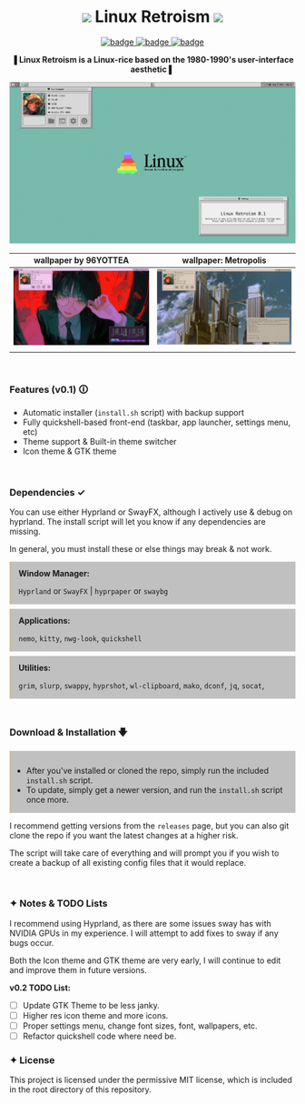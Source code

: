 <div align="center">

# <img src="https://media3.giphy.com/media/l4FGr7tMjH3ajuwy4/giphy.gif" width="4%"> Linux Retroism <img src="https://media3.giphy.com/media/l4FGr7tMjH3ajuwy4/giphy.gif" width="4%">

</div>

<div align="center">

<a href="https://discord.gg/gleep">![badge](https://img.shields.io/badge/discord-262622?style=for-the-badge&logo=discord&logoColor=262622&logoSize=auto&color=e2e2d3) </a>
<a href="https://ko-fi.com/diinki">![badge](https://img.shields.io/badge/tip-262622?style=for-the-badge&logo=kofi&logoColor=262622&logoSize=auto&color=e2e2d3) </a>
<a href="https://youtube.com/@diinkikot">![badge](https://img.shields.io/badge/youtube_video-262622?style=for-the-badge&logo=youtube&logoColor=262622&logoSize=auto&color=e2e2d3) </a>

</div>

<div align="center">

▐ **Linux Retroism is a Linux-rice based on the 1980-1990's user-interface aesthetic** ▌

</div>

![image](./screenshots/default.png)

| wallpaper by 96YOTTEA              | wallpaper: Metropolis             |
| ---------------------------------- | --------------------------------- |
| ![image](./screenshots/cherry.png) | ![image](./screenshots/yorha.png) |
|                                    |                                   |

<br>

### Features (v0.1) 🛈

- Automatic installer (`install.sh` script) with backup support
- Fully quickshell-based front-end (taskbar, app launcher, settings menu, etc)
- Theme support & Built-in theme switcher
- Icon theme & GTK theme

<br>

### Dependencies ✓

You can use either Hyprland or SwayFX, although I actively use & debug on hyprland. The install script
will let you know if any dependencies are missing.

In general, you must install these or else things may break & not work.

<div style="border-left: 4px solid #c8bfa1ff; padding: 12px 100px 1px 12px; background-color: #0000003e; margin-bottom: 8px">
<strong>Window Manager:</strong><br>

`Hyprland` or `SwayFX` | `hyprpaper` or `swaybg`

</div>

<div style="border-left: 4px solid #c8bfa1ff; padding: 12px 100px 1px 12px; background-color: #0000003e; margin-bottom: 8px">
<strong>Applications:</strong><br>

`nemo`, `kitty`, `nwg-look`, `quickshell`

</div>

<div style="border-left: 4px solid #c8bfa1ff; padding: 12px 4px 1px 12px; background-color: #0000003e; margin-bottom: 8px">
<strong>Utilities:</strong><br>

`grim`, `slurp`, `swappy`, `hyprshot`, `wl-clipboard`, `mako`, `dconf`, `jq`, `socat`,

</div>

<br>

### Download & Installation 🡇

<div style="border-left: 4px solid #c8bfa1ff; padding: 12px 4px 1px 2px; background-color: #0000003e; margin-bottom: 12px">

- After you've installed or cloned the repo, simply run the included `install.sh` script.
- To update, simply get a newer version, and run the `install.sh` script once more.
</div>

I recommend getting versions from the `releases` page, but you can also git clone the repo if you
want the latest changes at a higher risk.

The script will take care of everything and will prompt you if you wish to create a backup of all
existing config files that it would replace.

<br>

### ✦ Notes & TODO Lists

I recommend using Hyprland, as there are some issues sway has with NVIDIA GPUs in my experience.
I will attempt to add fixes to sway if any bugs occur.

Both the Icon theme and GTK theme are very early, I will continue to edit and improve them in
future versions.

**v0.2 TODO List:**

- [ ] Update GTK Theme to be less janky.
- [ ] Higher res icon theme and more icons.
- [ ] Proper settings menu, change font sizes, font, wallpapers, etc.
- [ ] Refactor quickshell code where need be.

### ✦ License

This project is licensed under the permissive MIT license, which is included in the root directory
of this repository.

